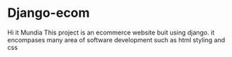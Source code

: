 # Django-ecom
Hi it Mundia 
This project is an ecommerce website buit using django. it encompases many area of software development such as html styling and css
